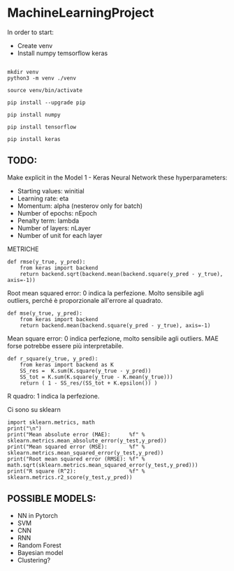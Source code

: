 # MachineLearningProject

In order to start: 
 
- Create venv 
- Install numpy temsorflow keras

```

mkdir venv
python3 -m venv ./venv

source venv/bin/activate

pip install --upgrade pip

pip install numpy

pip install tensorflow

pip install keras

```

## TODO: 

Make explicit in the Model 1 - Keras Neural Network these hyperparameters: 
 
- Starting values: winitial
- Learning rate: eta
- Momentum: alpha (nesterov only for batch)
- Number of epochs: nEpoch
- Penalty term: lambda
- Number of layers: nLayer
- Number of unit for each layer

METRICHE

```
def rmse(y_true, y_pred):
    from keras import backend
    return backend.sqrt(backend.mean(backend.square(y_pred - y_true), axis=-1))
```
Root mean squared error: 0 indica la perfezione. Molto sensibile agli outliers, perché è proporzionale all'errore al quadrato. 

```
def mse(y_true, y_pred):
    from keras import backend
    return backend.mean(backend.square(y_pred - y_true), axis=-1)
```
Mean square error: 0 indica perfezione, molto sensibile agli outliers. MAE forse potrebbe essere più interpretabile. 

```
def r_square(y_true, y_pred):
    from keras import backend as K
    SS_res =  K.sum(K.square(y_true - y_pred)) 
    SS_tot = K.sum(K.square(y_true - K.mean(y_true))) 
    return ( 1 - SS_res/(SS_tot + K.epsilon()) )
```
R quadro: 1 indica la perfezione. 

Ci sono su sklearn
```
import sklearn.metrics, math
print("\n")
print("Mean absolute error (MAE):      %f" % sklearn.metrics.mean_absolute_error(y_test,y_pred))
print("Mean squared error (MSE):       %f" % sklearn.metrics.mean_squared_error(y_test,y_pred))
print("Root mean squared error (RMSE): %f" % math.sqrt(sklearn.metrics.mean_squared_error(y_test,y_pred)))
print("R square (R^2):                 %f" % sklearn.metrics.r2_score(y_test,y_pred))
```
## POSSIBLE MODELS:

- NN in Pytorch
- SVM
- CNN
- RNN
- Random Forest
- Bayesian model
- Clustering?



